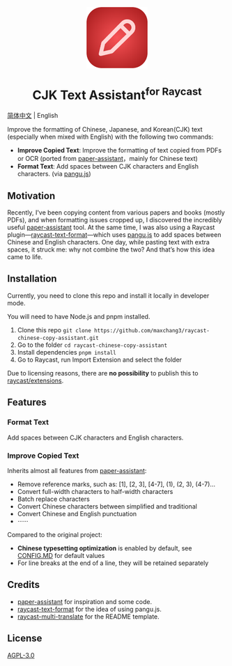 <br>
<br>
<p align="center">
<img src="./assets/extension-icon.png" width="140" height="140" align="center" />
</p>

<h1 align="center">CJK Text Assistant<sup>for Raycast</sup></h1>

<p align="center">

[简体中文](./README.md) | English

Improve the formatting of Chinese, Japanese, and Korean(CJK) text (especially when mixed with English) with the following two commands:
* **Improve Copied Text**: Improve the formatting of text copied from PDFs or OCR (ported from [paper-assistant](https://github.com/laorange/paper-assistant)，mainly for Chinese text)
* **Format Text**: Add spaces between CJK characters and English characters. (via [pangu.js](https://github.com/vinta/pangu.js))
</p>

## Motivation

Recently, I've been copying content from various papers and books (mostly PDFs), and when formatting issues cropped up, I discovered the incredibly useful [paper-assistant](https://github.com/laorange/paper-assistant) tool. At the same time, I was also using a Raycast plugin—[raycast-text-format](https://github.com/mrgeneralgoo/raycast-text-format)—which uses [pangu.js](https://github.com/vinta/pangu.js) to add spaces between Chinese and English characters. One day, while pasting text with extra spaces, it struck me: why not combine the two? And that’s how this idea came to life.

## Installation

Currently, you need to clone this repo and install it locally in developer mode.

You will need to have Node.js and pnpm installed.

1. Clone this repo `git clone https://github.com/maxchang3/raycast-chinese-copy-assistant.git`
2. Go to the folder `cd raycast-chinese-copy-assistant`
3. Install dependencies `pnpm install`
4. Go to Raycast, run Import Extension and select the folder

Due to licensing reasons, there are **no possibility** to publish this to [raycast/extensions](https://github.com/raycast/extensions).

## Features

### Format Text

Add spaces between CJK characters and English characters.

### Improve Copied Text

Inherits almost all features from [paper-assistant](https://github.com/laorange/paper-assistant):

* Remove reference marks, such as: [1], [2, 3], [4-7], (1), (2, 3), (4-7)...
* Convert full-width characters to half-width characters
* Batch replace characters
* Convert Chinese characters between simplified and traditional
* Convert Chinese and English punctuation
* ······

Compared to the original project:
* **Chinese typesetting optimization** is enabled by default, see [CONFIG.MD](CONFIG.md) for default values
* For line breaks at the end of a line, they will be retained separately

## Credits

* [paper-assistant](https://github.com/laorange/paper-assistant) for inspiration and some code.
* [raycast-text-format](https://github.com/mrgeneralgoo/raycast-text-format) for the idea of using pangu.js.
* [raycast-multi-translate](https://github.com/antfu/raycast-multi-translate) for the README template.

## License

[AGPL-3.0](./LICENSE)
